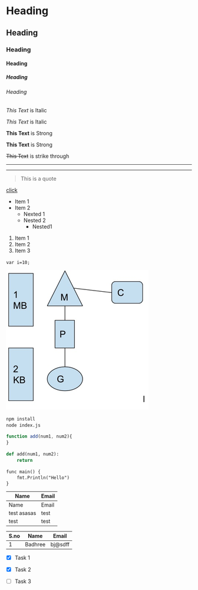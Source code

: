 <!--- Headings --->
# Heading
## Heading
### Heading
#### Heading
##### Heading
###### Heading

<!--- Italics --->

*This Text* is Italic

_This Text_ is Italic

<!--- Strong --->

**This Text** is Strong

__This Text__ is Strong

<!--- Strikethrough --->

~~This Text~~ is strike through 

<!--- Horizontal Rule  --->

---

___

<!--- Blockquote --->

> This is a quote

<!--- links --->

[click](https://go/dev)

<!--- UL --->

* Item 1
* Item 2
    * Nexted 1
    * Nested 2
        * Nested1

<!--- OL --->

1. Item 1
1. Item 2
1. Item 3

<!--- Inline code --->

`var i=10;`

<!--- Images --->
![Path Of Exec](path_of_exec.jpeg)

<!--- Github Mark Down --->

<!--- Code Blocks --->

```bash
npm install
node index.js
```

```javascript
function add(num1, num2){
}
```

```python
def add(num1, num2):
    return 
```

```golang
func main() {
    fmt.Println("Hello")
}
```

<!---Tables --->

| Name          | Email             |
| ------------- | ----------------  |
| Name          | Email             |
| test asasas| test  |
| test | test  |

| S.no    | Name     | Email          |
| ------- | -------- | -------------- |
| 1 | Badhree | bj@sdff |
             


<!---Task List --->

* [X] Task 1
* [X] Task 2
* [ ] Task 3


